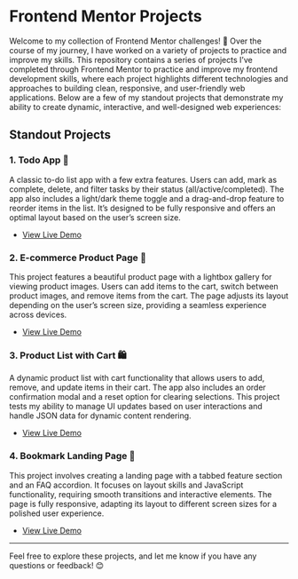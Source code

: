 # Frontend Mentor Projects

Welcome to my collection of Frontend Mentor challenges! 🚀 Over the course of my journey, I have worked on a variety of projects to practice and improve my skills. This repository contains a series of projects I’ve completed through Frontend Mentor to practice and improve my frontend development skills, where each project highlights different technologies and approaches to building clean, responsive, and user-friendly web applications. Below are a few of my standout projects that demonstrate my ability to create dynamic, interactive, and well-designed web experiences:

## Standout Projects

### 1. **Todo App** 📝
   A classic to-do list app with a few extra features. Users can add, mark as complete, delete, and filter tasks by their status (all/active/completed). The app also includes a light/dark theme toggle and a drag-and-drop feature to reorder items in the list. It’s designed to be fully responsive and offers an optimal layout based on the user’s screen size.
   - <a href="https://my-tododnd-app.netlify.app/" target="_blank">View Live Demo</a>

### 2. **E-commerce Product Page** 🛒
   This project features a beautiful product page with a lightbox gallery for viewing product images. Users can add items to the cart, switch between product images, and remove items from the cart. The page adjusts its layout depending on the user’s screen size, providing a seamless experience across devices.
   - <a href="https://ecommerceproduct-page.netlify.app/" target="_blank">View Live Demo</a>

### 3. **Product List with Cart** 🛍️
   A dynamic product list with cart functionality that allows users to add, remove, and update items in their cart. The app also includes an order confirmation modal and a reset option for clearing selections. This project tests my ability to manage UI updates based on user interactions and handle JSON data for dynamic content rendering.
   - <a href="https://product-cart-react-app.netlify.app/" target="_blank">View Live Demo</a>

### 4. **Bookmark Landing Page** 🔖
   This project involves creating a landing page with a tabbed feature section and an FAQ accordion. It focuses on layout skills and JavaScript functionality, requiring smooth transitions and interactive elements. The page is fully responsive, adapting its layout to different screen sizes for a polished user experience.
   - <a href="https://simple-bookmark-landingpage.netlify.app/" target="_blank">View Live Demo</a>
---



Feel free to explore these projects, and let me know if you have any questions or feedback! 😊


